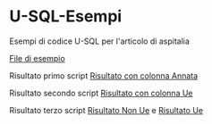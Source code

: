 # U-SQL-Esempi
Esempi di codice U-SQL per l'articolo di aspitalia

[File di esempio](/Dati/PrimoScript/Contacts.csv)

Risultato primo script
[Risultato con colonna Annata](/Dati/PrimoScript/Risultato.csv)

Risultato secondo script
[Risultato con colonna Ue](/Dati/PrimoScript/RisultatoNazionalita.csv)

Risultato terzo script
[Risultato Non Ue](/Dati/PrimoScript/RisultatoNonUE.csv) e 
[Risultato Ue](/Dati/PrimoScript/RisultatoUE.csv.csv)
